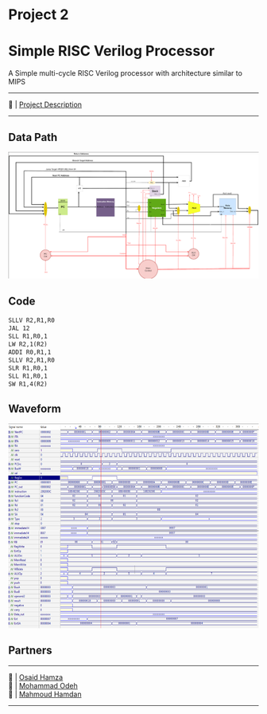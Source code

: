 # Project 2
            

# Simple RISC Verilog Processor 

A Simple multi-cycle RISC Verilog processor with architecture similar to MIPS

---

🔗 | [Project Description](./Project-2-Spring+-2022-2023.pdf)  <br>




---

## Data Path

![datapath block diagram](./Data_Path_Diagram.png)


## Code

  ```assembly
  SLLV R2,R1,R0
  JAL 12
  SLL R1,R0,1
  LW R2,1(R2)
  ADDI R0,R1,1
  SLLV R2,R1,R0
  SLR R1,R0,1
  SLL R1,R0,1
  SW R1,4(R2) 
  ```

## Waveform
  ![code waveform](./WaveCode.png)
  
 ## Partners
___________________________________________________________
🔗 | [Osaid Hamza](https://github.com/OsaidHamza7)  
🔗 | [Mohammad Odeh](https://github.com/M7mdOdeh1) <br>
🔗 | [Mahmoud Hamdan](https://github.com/mahmoudbzu)
___________________________________________________________
